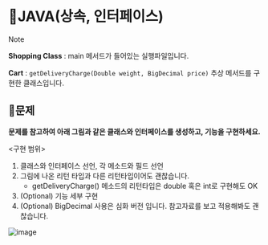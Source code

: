 # 🎯JAVA(상속, 인터페이스)

> [!Note]
> **Shopping Class** : main 메서드가 들어있는 실행파일입니다.
> 
> **Cart** : `getDeliveryCharge(Double weight, BigDecimal price)` 추상 메서드를 구현한 클래스입니다.
> 

## 📖문제

**문제를 참고하여 아래 그림과 같은 클래스와 인터페이스를 생성하고, 기능을 구현하세요.**

<구현 범위> 

1. 클래스와 인터페이스 선언, 각 메소드와 필드 선언
2. 그림에 나온 리턴 타입과 다른 리턴타입이어도 괜찮습니다. 
    - getDeliveryCharge() 메소드의 리턴타입은 double 혹은 int로 구현해도 OK
3. (Optional) 기능 세부 구현 
4. (Optional) BigDecimal 사용은 심화 버전 입니다. 참고자료를 보고 적용해봐도 괜찮습니다.

![image](https://github.com/YoHanKi/Today-I-Learned/assets/139758405/42be7aff-184a-42aa-88aa-4825b3a7e36f)




